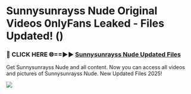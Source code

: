 # Sunnysunrayss Nude Original Videos 0nlyFans Leaked - Files Updated! ()

<h3>🔴 CLICK HERE 🌐==►► <a href="https://tinyurl.com/2p9ay9w9" rel="nofollow">Sunnysunrayss Nude Updated Files</a></h3>

Get Sunnysunrayss Nude and all content. Now you can access all videos and pictures of Sunnysunrayss Nude. New Updated Files 2025!

[![](https://i.imgur.com/KQgVmj3.gif)](https://tinyurl.com/2p9ay9w9)
